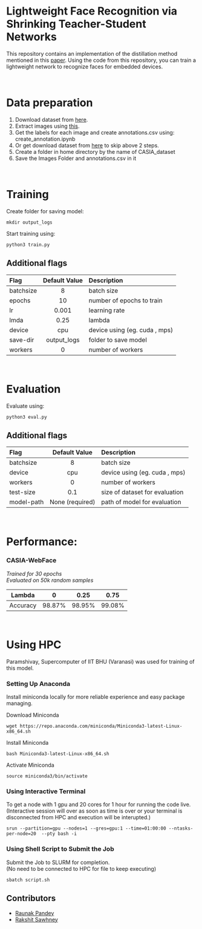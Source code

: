 Lightweight Face Recognition via Shrinking Teacher-Student Networks
=================================================
This repository contains an implementation of the distillation method mentioned in this [paper](https://arxiv.org/abs/1905.10620). Using the code from this repository, you can train a lightweight network to recognize faces for embedded devices.

<br>

# Data preparation

  1) Download dataset from [here](https://drive.google.com/file/d/1KxNCrXzln0lal3N4JiYl9cFOIhT78y1l/view).
  2) Extract images using [this](https://github.com/david-svitov/margindistillation/blob/master/data_prepare/bin_get_images.ipynb).
  3) Get the labels for each image and create annotations.csv using: create_annotation.ipynb
  4) Or get download dataset from [here](https://iitbhuacin-my.sharepoint.com/:u:/g/personal/rakshit_sawhney_ece21_iitbhu_ac_in/ERjGwLCISttBvIfvunv4oIkB_ZoRw5WkbB8smZguNc6nyQ?e=3Bylo8) to skip above 2 steps.
  5) Create a folder in home directory by the name of CASIA_dataset
  6) Save the Images Folder and annotations.csv in it

<br>

# Training
Create folder for saving model:
```
mkdir output_logs
```

Start training using:
```
python3 train.py
```


## Additional flags
|Flag             | Default Value        |Description
|:----------------|:--------------------:|:----------------------------------------------
|batchsize        |  8                   | batch size
|epochs           |  10                  | number of epochs to train
|lr               |  0.001               | learning rate
|lmda             |  0.25                | lambda
|device           |  cpu                 | device using (eg. cuda , mps)
|save-dir         |  output_logs         | folder to save model
|workers          |  0                   | number of workers


<br>

# Evaluation

Evaluate using:
```
python3 eval.py
```


## Additional flags
|Flag             | Default Value        |Description
|:----------------|:--------------------:|:----------------------------------------------
|batchsize        |  8                   | batch size
|device           |  cpu                 | device using (eg. cuda , mps)
|workers          |  0                   | number of workers
|test-size        |  0.1                 | size of dataset for evaluation
|model-path       |  None (required)     | path of model for evaluation

<br>

# Performance:

### CASIA-WebFace
_Trained for 30 epochs_<br>
_Evaluated on 50k random samples_

| Lambda   |     0   | 0.25   | 0.75   |
| ------   | ------  | ------ | ------ |
| Accuracy | 98.87%  | 98.95%  | 99.08% |



<br>

# Using HPC
Paramshivay, Supercomputer of IIT BHU (Varanasi) was used for training of this model. 

### Setting Up Anaconda
Install miniconda locally for more reliable experience and easy package managing.

Download Miniconda
```
wget https://repo.anaconda.com/miniconda/Miniconda3-latest-Linux-x86_64.sh
```
Install Miniconda
```
bash Miniconda3-latest-Linux-x86_64.sh
```
Activate Miniconda
```
source miniconda3/bin/activate
```

### Using Interactive Terminal
To get a node with 1 gpu and 20 cores for 1 hour for running the code live.<br>
(Interactive session will over as soon as time is over or your terminal is disconnected from HPC and execution will be interupted.)

```
srun --partition=gpu --nodes=1 --gres=gpu:1 --time=01:00:00 --ntasks-per-node=20  --pty bash -i
```

### Using Shell Script to Submit the Job
Submit the Job to SLURM for completion.<br>
(No need to be connected to HPC for file to keep executing)
```
sbatch script.sh
```

## Contributors
- [Raunak Pandey](https://github.com/patrick-batman)
- [Rakshit Sawhney](https://github.com/RakshitSawhney)

